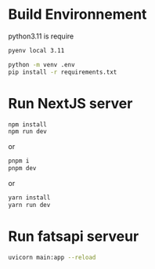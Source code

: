 # Build Environnement
python3.11 is require 
```bash
pyenv local 3.11
```
```bash
python -m venv .env
pip install -r requirements.txt
```

# Run NextJS server
```bash
npm install
npm run dev
```
or
```bash
pnpm i
pnpm dev
```
or
```bash
yarn install
yarn run dev
```


# Run fatsapi serveur
```bash
uvicorn main:app --reload
```

